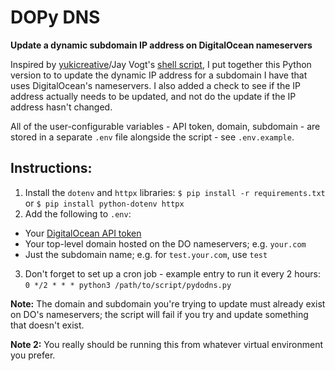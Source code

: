 # DOPy DNS

**Update a dynamic subdomain IP address on DigitalOcean nameservers**

Inspired by [yukicreative](https://github.com/yukicreative)/Jay Vogt's [shell script](https://gist.github.com/yukicreative/e32ffcd91e55ba1051c4f55b17a8a573), I put together this Python version to to update the dynamic IP address for a subdomain I have that uses DigitalOcean's nameservers. I also added a check to see if the IP address actually needs to be updated, and not do the update if the IP address hasn't changed.

All of the user-configurable variables - API token, domain, subdomain - are stored in a separate `.env` file alongside the script - see `.env.example`.

## Instructions:
1. Install the `dotenv` and `httpx` libraries: `$ pip install -r requirements.txt` or `$ pip install python-dotenv httpx`
2. Add the following to `.env`:
  * Your [DigitalOcean API token](https://cloud.digitalocean.com/account/api/tokens)
  * Your top-level domain hosted on the DO nameservers; e.g. `your.com`
  * Just the subdomain name; e.g. for `test.your.com`, use `test`
3. Don't forget to set up a cron job - example entry to run it every 2 hours: `0 */2 * * * python3 /path/to/script/pydodns.py`

**Note:** The domain and subdomain you're trying to update must already exist on DO's nameservers; the script will fail if you try and update something that doesn't exist.

**Note 2:** You really should be running this from whatever virtual environment you prefer.
